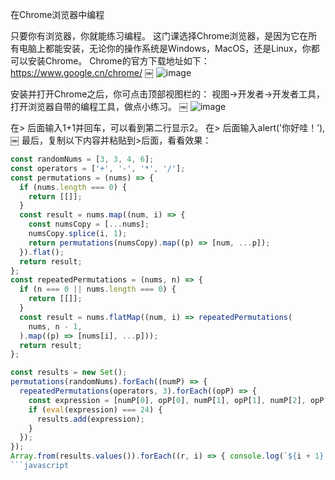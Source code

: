 在Chrome浏览器中编程

只要你有浏览器，你就能练习编程。
这门课选择Chrome浏览器，是因为它在所有电脑上都能安装，无论你的操作系统是Windows，MacOS，还是Linux，你都可以安装Chrome。
Chrome的官方下载地址如下：
https://www.google.cn/chrome/
￼
![image](https://user-images.githubusercontent.com/1572996/88445084-13527580-ce53-11ea-8eaf-8b28e983177a.png)

安装并打开Chrome之后，你可点击顶部视图栏的： 视图->开发者->开发者工具，打开浏览器自带的编程工具，做点小练习。
￼
![image](https://user-images.githubusercontent.com/1572996/88445086-164d6600-ce53-11ea-9f78-86c1bcc39f56.png)

在> 后面输入1+1并回车，可以看到第二行显示2。
在> 后面输入alert('你好哇！’),
￼
最后，复制以下内容并粘贴到>后面，看看效果：

```javascript
const randomNums = [3, 3, 4, 6];
const operators = ['+', '-', '*', '/'];
const permutations = (nums) => {
  if (nums.length === 0) {
    return [[]];
  }
  const result = nums.map((num, i) => {
    const numsCopy = [...nums];
    numsCopy.splice(i, 1);
    return permutations(numsCopy).map((p) => [num, ...p]);
  }).flat();
  return result;
};
const repeatedPermutations = (nums, n) => {
  if (n === 0 || nums.length === 0) {
    return [[]];
  }
  const result = nums.flatMap((num, i) => repeatedPermutations(
    nums, n - 1,
  ).map((p) => [nums[i], ...p]));
  return result;
};

const results = new Set();
permutations(randomNums).forEach((numP) => {
  repeatedPermutations(operators, 3).forEach((opP) => {
    const expression = [numP[0], opP[0], numP[1], opP[1], numP[2], opP[2], numP[3]].join(' ');
    if (eval(expression) === 24) {
      results.add(expression);
    }
  });
});
Array.from(results.values()).forEach((r, i) => { console.log(`${i + 1} : ${r} = 24`); });
```javascript
